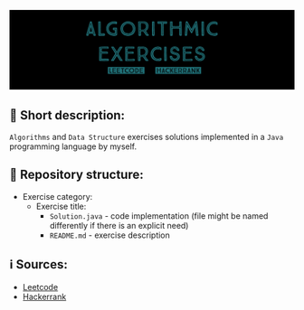 ![alt text](https://github.com/matthew01lokiet/Algorithmic-exercises/blob/main/header_algo.png?raw=true "Header")
## 📖 Short description:
`Algorithms` and `Data Structure` exercises solutions implemented in a `Java` programming language by myself.
## 📁 Repository structure:
- Exercise category:
  - Exercise title:
    - `Solution.java` - code implementation (file might be named differently if there is an explicit need)
    - `README.md` - exercise description
## ℹ️ Sources:
- <a target="_blank" href="https://leetcode.com/">Leetcode</a>
- <a target="_blank" href="https://www.hackerrank.com/">Hackerrank</a>
